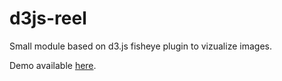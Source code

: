 # d3js-reel

Small module based on d3.js fisheye plugin to vizualize images.

Demo available [here](https://nitoloz.github.io/d3js-reel/).

